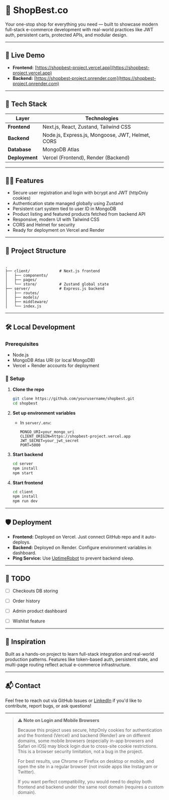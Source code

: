 # 🛒 ShopBest.co

Your one-stop shop for everything you need — built to showcase modern full-stack e-commerce development with real-world practices like JWT auth, persistent carts, protected APIs, and modular design.

---

## 🚀 Live Demo

- **Frontend:** [https://shopbest-project.vercel.app](https://shopbest-project.vercel.app)  
- **Backend:** [https://shopbest-project.onrender.com](https://shopbest-project.onrender.com)

---

## 🧰 Tech Stack

| Layer         | Technologies                                      |
|---------------|---------------------------------------------------|
| **Frontend**  | Next.js, React, Zustand, Tailwind CSS             |
| **Backend**   | Node.js, Express.js, Mongoose, JWT, Helmet, CORS  |
| **Database**  | MongoDB Atlas                                     |
| **Deployment**| Vercel (Frontend), Render (Backend)               |

---

## 🧑‍💻 Features

- Secure user registration and login with bcrypt and JWT (httpOnly cookies)
- Authentication state managed globally using Zustand
- Persistent cart system tied to user ID in MongoDB
- Product listing and featured products fetched from backend API
- Responsive, modern UI with Tailwind CSS
- CORS and Helmet for security
- Ready for deployment on Vercel and Render

---

## 📁 Project Structure

```

.
├── client/             # Next.js frontend
│   ├── components/
│   ├── pages/
│   └── store/          # Zustand global state
├── server/             # Express.js backend
│   ├── routes/
│   ├── models/
│   ├── middleware/
│   └── index.js

```

---

## 🛠 Local Development

### Prerequisites

- Node.js
- MongoDB Atlas URI (or local MongoDB)
- Vercel + Render accounts for deployment

### 🔧 Setup

1. **Clone the repo**

   ```bash
   git clone https://github.com/yourusername/shopbest.git
   cd shopbest
   ```

2. **Set up environment variables**

   * In `server/.env`:

     ```
     MONGO_URI=your_mongo_uri
     CLIENT_ORIGIN=https://shopbest-project.vercel.app
     JWT_SECRET=your_jwt_secret
     PORT=5000
     ```

3. **Start backend**

   ```bash
   cd server
   npm install
   npm start
   ```

4. **Start frontend**

   ```bash
   cd client
   npm install
   npm run dev
   ```

---

## 🛡 Deployment

* **Frontend:** Deployed on Vercel. Just connect GitHub repo and it auto-deploys.
* **Backend:** Deployed on Render. Configure environment variables in dashboard.
* **Ping Service:** Use [UptimeRobot](https://uptimerobot.com/) to prevent backend sleep.

---

## 📌 TODO

* [ ] Checkouts DB storing
* [ ] Order history
* [ ] Admin product dashboard
* [ ] Wishlist feature


---

## 🧠 Inspiration

Built as a hands-on project to learn full-stack integration and real-world production patterns. Features like token-based auth, persistent state, and multi-page routing reflect actual e-commerce infrastructure.

---

## 📬 Contact

Feel free to reach out via GitHub Issues or [LinkedIn](https://www.linkedin.com/in/emre-atasavun-125918303/) if you'd like to contribute, report bugs, or ask questions!

---

> ⚠️ **Note on Login and Mobile Browsers**
>
> Because this project uses secure, httpOnly cookies for authentication and the frontend (Vercel) and backend (Render) are on different domains, some mobile browsers (especially in-app browsers and Safari on iOS) may block login due to cross-site cookie restrictions. This is a browser security limitation, not a bug in the project.
>
> For best results, use Chrome or Firefox on desktop or mobile, and open the site in a regular browser (not inside apps like Instagram or Twitter).
>
> If you want perfect compatibility, you would need to deploy both frontend and backend under the same root domain (requires a custom domain).
